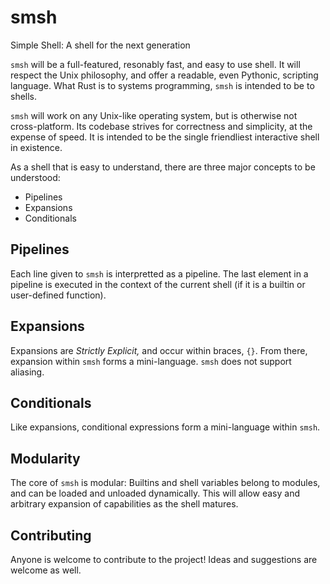 # smsh
Simple Shell: A shell for the next generation


`smsh` will be a full-featured, resonably fast, and easy to use shell.
It will respect the Unix philosophy, and offer a readable, even Pythonic, scripting language.
What Rust is to systems programming, `smsh` is intended to be to shells.

`smsh` will work on any Unix-like operating system, but is otherwise
not cross-platform.
Its codebase strives for correctness and simplicity, at the expense of speed.
It is intended to be the single friendliest interactive shell in existence.

As a shell that is easy to understand, 
there are three major concepts to be understood:
- Pipelines
- Expansions
- Conditionals

## Pipelines
Each line given to `smsh` is interpretted as a pipeline.
The last element in a pipeline is executed in the context of the current shell
(if it is a builtin or user-defined function).

## Expansions
Expansions are _Strictly Explicit,_ and occur within braces, `{}`.
From there, expansion within `smsh` forms a mini-language.
`smsh` does not support aliasing.

## Conditionals
Like expansions, conditional expressions form a mini-language within `smsh`.

## Modularity
The core of `smsh` is modular: Builtins and shell variables belong to 
modules, and can be loaded and unloaded dynamically.
This will allow easy and arbitrary expansion of capabilities as the
shell matures.

## Contributing
Anyone is welcome to contribute to the project! Ideas and suggestions are welcome as well.

